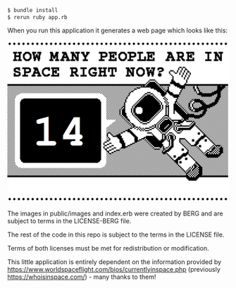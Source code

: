 ```
$ bundle install
$ rerun ruby app.rb
```

When you run this application it generates a web page which looks like this:

![Sample screenshot of what the output looks like](example-screenshot.png)

The images in public/images and index.erb were created by BERG and are subject to terms in the LICENSE-BERG file.

The rest of the code in this repo is subject to the terms in the LICENSE file.

Terms of both licenses must be met for redistribution or modification.

This little application is entirely dependent on the information provided by https://www.worldspaceflight.com/bios/currentlyinspace.php (previously https://whoisinspace.com/) - many thanks to them!